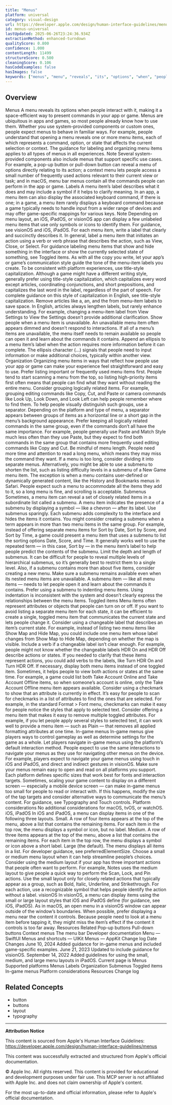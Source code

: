 ```yaml
---
title: "Menus"
platform: universal
category: visual-design
url: https://developer.apple.com/design/human-interface-guidelines/menus
id: menus-universal
lastUpdated: 2025-06-26T23:24:36.934Z
extractionMethod: enhanced-turndown
qualityScore: 0.800
confidence: 1.000
contentLength: 11499
structureScore: 0.500
cleaningScore: 0.106
hasCodeExamples: false
hasImages: false
keywords: ["menus", "menu", "reveals", "its", "options", "when", "people", "interact", "making", "space"]
---
```

## Overview

Menus A menu reveals its options when people interact with it, making it a space-efficient way to present commands in your app or game. Menus are ubiquitous in apps and games, so most people already know how to use them. Whether you use system-provided components or custom ones, people expect menus to behave in familiar ways. For example, people understand that opening a menu reveals one or more menu items, each of which represents a command, option, or state that affects the current selection or context. The guidance for labeling and organizing menu items applies to all types of menus in all experiences. Note Several system-provided components also include menus that support specific use cases. For example, a pop-up button or pull-down button can reveal a menu of options directly relating to its action; a context menu lets people access a small number of frequently used actions relevant to their current view or task; and in macOS, menu bar menus contain all the commands people can perform in the app or game. Labels A menu item’s label describes what it does and may include a symbol if it helps to clarify meaning. In an app, a menu item can also display the associated keyboard command, if there is one; in a game, a menu item rarely displays a keyboard command because a game typically needs to handle input from a wider range of devices and may offer game-specific mappings for various keys. Note Depending on menu layout, an iOS, iPadOS, or visionOS app can display a few unlabeled menu items that use only symbols or icons to identify them. For guidance, see visionOS and iOS, iPadOS. For each menu item, write a label that clearly and succinctly describes it. In general, label a menu item that initiates an action using a verb or verb phrase that describes the action, such as View, Close, or Select. For guidance labeling menu items that show and hide something in the interface or show the currently selected state of something, see Toggled items. As with all the copy you write, let your app’s or game’s communication style guide the tone of the menu-item labels you create. To be consistent with platform experiences, use title-style capitalization. Although a game might have a different writing style, generally prefer using title-style capitalization, which capitalizes every word except articles, coordinating conjunctions, and short prepositions, and capitalizes the last word in the label, regardless of the part of speech. For complete guidance on this style of capitalization in English, see title-style capitalization. Remove articles like a, an, and the from menu-item labels to save space. In English, articles always lengthen labels, but rarely enhance understanding. For example, changing a menu-item label from View Settings to View the Settings doesn’t provide additional clarification. Show people when a menu item is unavailable. An unavailable menu item often appears dimmed and doesn’t respond to interactions. If all of a menu’s items are unavailable, the menu itself needs to remain available so people can open it and learn about the commands it contains. Append an ellipsis to a menu item’s label when the action requires more information before it can complete. The ellipsis character (…) signals that people need to input information or make additional choices, typically within another view. Organization Organizing menu items in ways that reflect how people use your app or game can make your experience feel straightforward and easy to use. Prefer listing important or frequently used menu items first. People tend to start scanning a menu from the top, so listing high-priority items first often means that people can find what they want without reading the entire menu. Consider grouping logically related items. For example, grouping editing commands like Copy, Cut, and Paste or camera commands like Look Up, Look Down, and Look Left can help people remember where to find them. To help people visually distinguish such groups, use a separator. Depending on the platform and type of menu, a separator appears between groups of items as a horizontal line or a short gap in the menu’s background appearance. Prefer keeping all logically related commands in the same group, even if the commands don’t all have the same importance. For example, people generally use Paste and Match Style much less often than they use Paste, but they expect to find both commands in the same group that contains more frequently used editing commands like Copy and Cut. Be mindful of menu length. People need more time and attention to read a long menu, which means they may miss the command they want. If a menu is too long, consider dividing it into separate menus. Alternatively, you might be able to use a submenu to shorten the list, such as listing difficulty levels in a submenu of a New Game menu item. The exception is when a menu contains user-defined or dynamically generated content, like the History and Bookmarks menus in Safari. People expect such a menu to accommodate all the items they add to it, so a long menu is fine, and scrolling is acceptable. Submenus Sometimes, a menu item can reveal a set of closely related items in a subordinate list called a submenu. A menu item indicates the presence of a submenu by displaying a symbol — like a chevron — after its label. Use submenus sparingly. Each submenu adds complexity to the interface and hides the items it contains. You might consider creating a submenu when a term appears in more than two menu items in the same group. For example, instead of offering separate menu items for Sort by Date, Sort by Score, and Sort by Time, a game could present a menu item that uses a submenu to list the sorting options Date, Score, and Time. It generally works well to use the repeated term — in this case, Sort by — in the menu item’s label to help people predict the contents of the submenu. Limit the depth and length of submenus. It can be difficult for people to reveal multiple levels of hierarchical submenus, so it’s generally best to restrict them to a single level. Also, if a submenu contains more than about five items, consider creating a new menu. Make sure a submenu remains available even when its nested menu items are unavailable. A submenu item — like all menu items — needs to let people open it and learn about the commands it contains. Prefer using a submenu to indenting menu items. Using indentation is inconsistent with the system and doesn’t clearly express the relationships between the menu items. Toggled items Menu items often represent attributes or objects that people can turn on or off. If you want to avoid listing a separate menu item for each state, it can be efficient to create a single, toggled menu item that communicates the current state and lets people change it. Consider using a changeable label that describes an item’s current state. For example, instead of listing two menu items like Show Map and Hide Map, you could include one menu item whose label changes from Show Map to Hide Map, depending on whether the map is visible. Include a verb if a changeable label isn’t clear enough. For example, people might not know whether the changeable labels HDR On and HDR Off describe actions or states. If you needed to clarify that these items represent actions, you could add verbs to the labels, like Turn HDR On and Turn HDR Off. If necessary, display both menu items instead of one toggled item. Sometimes, it helps people to view both actions or states at the same time. For example, a game could list both Take Account Online and Take Account Offline items, so when someone’s account is online, only the Take Account Offline menu item appears available. Consider using a checkmark to show that an attribute is currently in effect. It’s easy for people to scan for checkmarks in a list of attributes to find the ones that are selected. For example, in the standard Format > Font menu, checkmarks can make it easy for people notice the styles that apply to selected text. Consider offering a menu item that makes it easy to remove multiple toggled attributes. For example, if you let people apply several styles to selected text, it can work well to provide a menu item — such as Plain — that removes all applied formatting attributes at one time. In-game menus In-game menus give players ways to control gameplay as well as determine settings for the game as a whole. Let players navigate in-game menus using the platform’s default interaction method. People expect to use the same interactions to navigate your menus as they use for navigating other menus on the device. For example, players expect to navigate your game menus using touch in iOS and iPadOS, and direct and indirect gestures in visionOS. Make sure your menus remain easy to open and read on all platforms you support. Each platform defines specific sizes that work best for fonts and interaction targets. Sometimes, scaling your game content to display on a different screen — especially a mobile device screen — can make in-game menus too small for people to read or interact with. If this happens, modify the size of the tap targets and consider alternative ways to communicate the menu’s content. For guidance, see Typography and Touch controls. Platform considerations No additional considerations for macOS, tvOS, or watchOS. iOS, iPadOS In iOS and iPadOS, a menu can display items in one of the following three layouts. Small. A row of four items appears at the top of the menu, above a list that contains the remaining items. For each item in the top row, the menu displays a symbol or icon, but no label. Medium. A row of three items appears at the top of the menu, above a list that contains the remaining items. For each item in the top row, the menu displays a symbol or icon above a short label. Large (the default). The menu displays all items in a list. For developer guidance, see preferredElementSize. Choose a small or medium menu layout when it can help streamline people’s choices. Consider using the medium layout if your app has three important actions that people often want to perform. For example, Notes uses the medium layout to give people a quick way to perform the Scan, Lock, and Pin actions. Use the small layout only for closely related actions that typically appear as a group, such as Bold, Italic, Underline, and Strikethrough. For each action, use a recognizable symbol that helps people identify the action without a label. visionOS In visionOS, a menu can display items using the small or large layout styles that iOS and iPadOS define (for guidance, see iOS, iPadOS). As in macOS, an open menu in a visionOS window can appear outside of the window’s boundaries. When possible, prefer displaying a menu near the content it controls. Because people need to look at a menu item before tapping it, they might miss the item’s effect if the content it controls is too far away. Resources Related Pop-up buttons Pull-down buttons Context menus The menu bar Developer documentation Menu — SwiftUI Menus and shortcuts — UIKit Menus — AppKit Change log Date Changes June 10, 2024 Added guidance for in-game menus and included game-specific examples. June 21, 2023 Updated to include guidance for visionOS. September 14, 2022 Added guidelines for using the small, medium, and large menu layouts in iPadOS. Current page is Menus Supported platforms Menus Labels Organization Submenus Toggled items In-game menus Platform considerations Resources Change log

## Related Concepts

- button
- buttons
- layout
- typography

---

**Attribution Notice**

This content is sourced from Apple's Human Interface Guidelines: https://developer.apple.com/design/human-interface-guidelines/menus

This content was successfully extracted and structured from Apple's official documentation.

© Apple Inc. All rights reserved. This content is provided for educational and development purposes under fair use. This MCP server is not affiliated with Apple Inc. and does not claim ownership of Apple's content.

For the most up-to-date and official information, please refer to Apple's official documentation.
